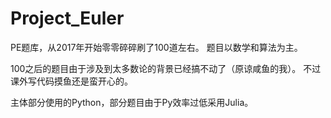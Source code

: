 # Project_Euler

PE题库，从2017年开始零零碎碎刷了100道左右。
题目以数学和算法为主。

100之后的题目由于涉及到太多数论的背景已经搞不动了（原谅咸鱼的我）。
不过课外写代码摸鱼还是蛮开心的。

主体部分使用的Python，部分题目由于Py效率过低采用Julia。
